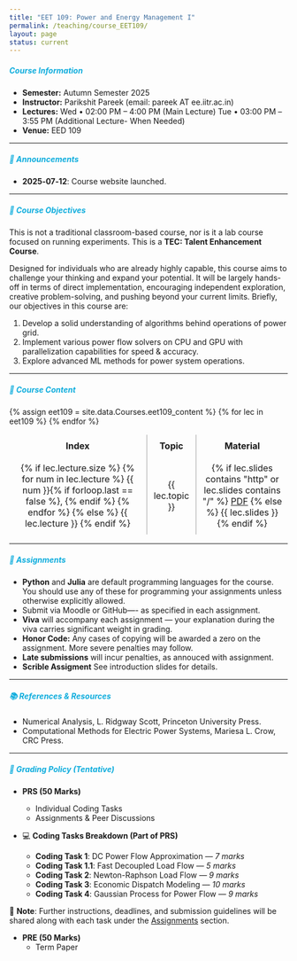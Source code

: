```yaml
---
title: "EET 109: Power and Energy Management I"
permalink: /teaching/course_EET109/
layout: page
status: current
---
```


##### <span style="color: #0faddd;; font-weight: bold;"> Course Information </span>

- **Semester:** Autumn Semester 2025  
- **Instructor:** Parikshit Pareek (email: pareek AT ee.iitr.ac.in)  
- **Lectures:**  Wed • 02:00 PM – 4:00 PM  (Main Lecture)
                 Tue • 03:00 PM –3:55 PM  (Additional Lecture- When Needed)
- **Venue:** EED 109
<!-- - **Piazza:** (link to class Piazza)   -->
<!-- - **TAs:** Rajdeep R. Dwivedi (rajdeep_rd AT ece.iitr.ac.in) -->

---

##### <span style="color: #0faddd;; font-weight: bold;"> 📌 Announcements </span>

<!-- - **2025‑06‑01**: Course Announcements will be posted here regularly. Email notifications will **only** be sent if information is urgent. -->
<!-- - **2025‑07‑01**: Course Announcements will be posted here regularly. Email notifications will **only** be sent if information is urgent. -->
<!-- - **2025‑06‑20**: First assignment released! Due July 1. Check the Assignments section below. -->
- **2025‑07‑12**: Course website launched.

---

##### <span style="color: #0faddd;; font-weight: bold;"> 🎯 Course Objectives </span>

This is not a traditional classroom-based course, nor is it a lab course focused on running experiments. This is a **TEC: Talent Enhancement Course**.

Designed for individuals who are already highly capable, this course aims to challenge your thinking and expand your potential. It will be largely hands-off in terms of direct implementation, encouraging independent exploration, creative problem-solving, and pushing beyond your current limits. Briefly, our objectives in this course are:

1. Develop a solid understanding of algorithms behind operations of power grid.  
2. Implement various power flow solvers on CPU and GPU with parallelization capabilities for speed & accuracy.
3. Explore advanced ML methods for power system operations.

---

##### <span style="color: #0faddd;; font-weight: bold;"> 📅 Course Content </span>

<style>
.table-no-hover table {
  border-collapse: separate;
  border-spacing: 0;
  width: auto;                  /* Let table size adjust to content */
  table-layout: auto;          /* Use natural column widths */
}

.table-no-hover table th,
.table-no-hover table td {
  border-left: 1px solid #ccc; /* Vertical lines only */
  border-right: 1px solid #ccc;
  border-top: none;            /* No horizontal lines */
  border-bottom: none;
  text-align: center;
  vertical-align: middle;
  padding: 10px;
}

/* Optional: remove first/last borders for clean edges */
.table-no-hover table th:first-child,
.table-no-hover table td:first-child {
  border-left: none;
}
.table-no-hover table th:last-child,
.table-no-hover table td:last-child {
  border-right: none;
}

/* Header styling */
.table-no-hover table th {
  font-weight: bold;
}

/* Disable hover effects */
.table-no-hover table * {
  transition: none !important;
}

.table-no-hover table tr:hover,
.table-no-hover table td:hover,
.table-no-hover table th:hover {
  background: inherit !important;
  color: inherit !important;
  font-weight: inherit !important;
  transform: none !important;
  box-shadow: none !important;
  text-decoration: none !important;
}

</style>

<div class="table-no-hover">
  {% assign eet109 = site.data.Courses.eet109_content %}

  <table>
    <thead>
      <tr>
        <th>Index</th>
        <th>Topic</th>
        <th>Material</th>
      </tr>
    </thead>
    <tbody>
      {% for lec in eet109 %}
      <tr>
        <td>
          {% if lec.lecture.size %}
            {% for num in lec.lecture %}
              {{ num }}{% if forloop.last == false %}, {% endif %}
            {% endfor %}
          {% else %}
            {{ lec.lecture }}
          {% endif %}
        </td>
        <td>{{ lec.topic }}</td>
        <td>{% if lec.slides contains "http" or lec.slides contains "/" %}
          <a href="{{ lec.slides }}">PDF</a>
        {% else %}
          {{ lec.slides }}
        {% endif %}</td>
      </tr>
      {% endfor %}
    </tbody>
  </table>
</div>


---
##### <span style="color: #0faddd;; font-weight: bold;"> 📝 Assignments </span> 
- **Python** and **Julia** are default programming languages for the course. You should use any of these for programming your assignments unless otherwise explicitly allowed.
- Submit via Moodle or GitHub—- as specified in each assignment. 
- **Viva** will accompany each assignment — your explanation during the viva carries significant weight in grading.
- **Honor Code:** Any cases of copying will be awarded a zero on the assignment. More severe penalties may follow.
- **Late submissions** will incur penalties, as annouced with assignment. 
- **Scrible Assigment** See introduction slides for details.

---

##### <span style="color: #0faddd;; font-weight: bold;"> 📚 References & Resources</span>

* Numerical Analysis, L. Ridgway Scott, Princeton University Press.
* Computational Methods for Electric Power Systems, Mariesa L. Crow, CRC Press.


---


##### <span style="color: #0faddd;; font-weight: bold;"> 🧾 Grading Policy (Tentative) </span>

* **PRS (50 Marks)**
  * Individual Coding Tasks
  * Assignments & Peer Discussions

* 💻 **Coding Tasks Breakdown (Part of PRS)**
  * **Coding Task 1**: DC Power Flow Approximation — *7 marks*
  * **Coding Task 1.1**: Fast Decoupled Load Flow — *5 marks*
  * **Coding Task 2**: Newton-Raphson Load Flow — *9 marks*
  * **Coding Task 3**: Economic Dispatch Modeling — *10 marks*
  * **Coding Task 4**: Gaussian Process for Power Flow — *9 marks*

🔔 **Note**: Further instructions, deadlines, and submission guidelines will be shared along with each task under the [Assignments](#📝-assignments) section.

* **PRE (50 Marks)**
  * Term Paper